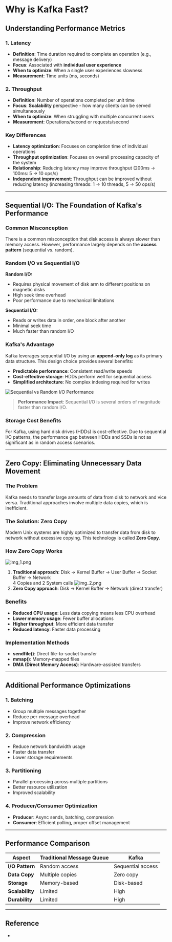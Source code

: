 # Why is Kafka Fast?

## Understanding Performance Metrics

### 1. Latency
- **Definition**: Time duration required to complete an operation (e.g., message delivery)
- **Focus**: Associated with **individual user experience**
- **When to optimize**: When a single user experiences slowness
- **Measurement**: Time units (ms, seconds)

### 2. Throughput
- **Definition**: Number of operations completed per unit time
- **Focus**: **Scalability** perspective - how many clients can be served simultaneously
- **When to optimize**: When struggling with multiple concurrent users
- **Measurement**: Operations/second or requests/second

### Key Differences
- **Latency optimization**: Focuses on completion time of individual operations
- **Throughput optimization**: Focuses on overall processing capacity of the system
- **Relationship**: Reducing latency may improve throughput (200ms → 100ms: 5 → 10 ops/s)
- **Independent improvement**: Throughput can be improved without reducing latency (increasing threads: 1 → 10 threads, 5 → 50 ops/s)

---

## Sequential I/O: The Foundation of Kafka's Performance

### Common Misconception
There is a common misconception that disk access is always slower than memory access. However, performance largely depends on the **access pattern** (sequential vs. random).

### Random I/O vs Sequential I/O

**Random I/O:**
- Requires physical movement of disk arm to different positions on magnetic disks
- High seek time overhead
- Poor performance due to mechanical limitations

**Sequential I/O:**
- Reads or writes data in order, one block after another
- Minimal seek time
- Much faster than random I/O

### Kafka's Advantage
Kafka leverages sequential I/O by using an **append-only log** as its primary data structure. This design choice provides several benefits:

- **Predictable performance**: Consistent read/write speeds
- **Cost-effective storage**: HDDs perform well for sequential access
- **Simplified architecture**: No complex indexing required for writes

![Sequential vs Random I/O Performance](img.png)

> **Performance Impact**: Sequential I/O is several orders of magnitude faster than random I/O.

### Storage Cost Benefits
For Kafka, using hard disk drives (HDDs) is cost-effective. Due to sequential I/O patterns, the performance gap between HDDs and SSDs is not as significant as in random access scenarios.

---

## Zero Copy: Eliminating Unnecessary Data Movement

### The Problem
Kafka needs to transfer large amounts of data from disk to network and vice versa. Traditional approaches involve multiple data copies, which is inefficient.

### The Solution: Zero Copy
Modern Unix systems are highly optimized to transfer data from disk to network without excessive copying. This technology is called **Zero Copy**.

### How Zero Copy Works
![img_1.png](img_1.png)
1. **Traditional approach**: Disk → Kernel Buffer → User Buffer → Socket Buffer → Network  
  4 Copies and 2 System calls
![img_2.png](img_2.png)
2. **Zero Copy approach**: Disk → Kernel Buffer → Network (direct transfer)

### Benefits
- **Reduced CPU usage**: Less data copying means less CPU overhead
- **Lower memory usage**: Fewer buffer allocations
- **Higher throughput**: More efficient data transfer
- **Reduced latency**: Faster data processing

### Implementation Methods
- **sendfile()**: Direct file-to-socket transfer
- **mmap()**: Memory-mapped files
- **DMA (Direct Memory Access)**: Hardware-assisted transfers

---

## Additional Performance Optimizations

### 1. Batching
- Group multiple messages together
- Reduce per-message overhead
- Improve network efficiency

### 2. Compression
- Reduce network bandwidth usage
- Faster data transfer
- Lower storage requirements

### 3. Partitioning
- Parallel processing across multiple partitions
- Better resource utilization
- Improved scalability

### 4. Producer/Consumer Optimization
- **Producer**: Async sends, batching, compression
- **Consumer**: Efficient polling, proper offset management

---

## Performance Comparison

| Aspect | Traditional Message Queue | Kafka |
|--------|---------------------------|-------|
| **I/O Pattern** | Random access | Sequential access |
| **Data Copy** | Multiple copies | Zero copy |
| **Storage** | Memory-based | Disk-based |
| **Scalability** | Limited | High |
| **Durability** | Limited | High |

---

## Reference
- 